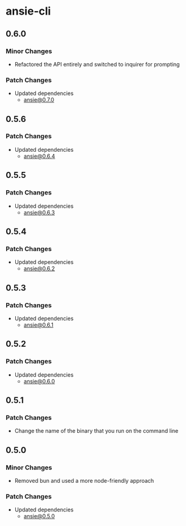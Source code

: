 # ansie-cli

## 0.6.0

### Minor Changes

- Refactored the API entirely and switched to inquirer for prompting

### Patch Changes

- Updated dependencies
  - ansie@0.7.0

## 0.5.6

### Patch Changes

- Updated dependencies
  - ansie@0.6.4

## 0.5.5

### Patch Changes

- Updated dependencies
  - ansie@0.6.3

## 0.5.4

### Patch Changes

- Updated dependencies
  - ansie@0.6.2

## 0.5.3

### Patch Changes

- Updated dependencies
  - ansie@0.6.1

## 0.5.2

### Patch Changes

- Updated dependencies
  - ansie@0.6.0

## 0.5.1

### Patch Changes

- Change the name of the binary that you run on the command line

## 0.5.0

### Minor Changes

- Removed bun and used a more node-friendly approach

### Patch Changes

- Updated dependencies
  - ansie@0.5.0
